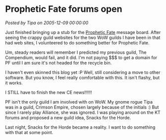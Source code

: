 # Prophetic Fate forums open

*Posted by Tipa on 2005-12-09 00:00:00*

Just finished bringing up a stub for the [Prophetic Fate](http://fate.westkarana.com/) message board. After seeing the crappy guild websites for the two WoW guilds I have been in that had web sites, I volunteered to do something better for Prophetic Fate.

Um, steady readers will remember I predicted my previous guild, The Compendium, would fail, and it did. I'm not paying $$$ to get a domain for PF until I am sure it's not headed for the recycle bin.

I haven't even skinned this blog yet :P Well, still considering a move to other software. But you know, I feel really comfortable with this. It isn't flashy, but it works.

I STILL have to finish the new CE news!!!!!!

PF isn't the only guild I am involved with on WoW. My gnome rogue Tipa was in a guild, Crimson Empire, chosen largely because of the initials :) But since I rarely play Alliance, she was ignored. I was playing around on the KT forums and proposed a new guild idea, Snacks for the Horde.

Last night, Snacks for the Horde became a reality. I want to do something with that at some point.
